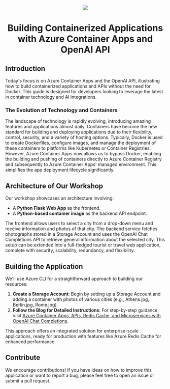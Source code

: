 <p align="center">
  <a href="https://skillicons.dev">
    <img src="https://skillicons.dev/icons?i=azure,py,flask,ai,html,css,redis,vscode" />
  </a>
</p>

<h1 align="center">Building Containerized Applications with Azure Container Apps and OpenAI API</h1>


## Introduction

Today's focus is on Azure Container Apps and the OpenAI API, illustrating how to build containerized applications and APIs without the need for Docker. This guide is designed for developers looking to leverage the latest in container technology and AI integrations.

### The Evolution of Technology and Containers

The landscape of technology is rapidly evolving, introducing amazing features and applications almost daily. Containers have become the new standard for building and deploying applications due to their flexibility, control, security, and a variety of hosting options. Typically, Docker is used to create Dockerfiles, configure images, and manage the deployment of these containers to platforms like Kubernetes or Container Registries. However, Azure Container Apps now allows us to bypass Docker, enabling the building and pushing of containers directly to Azure Container Registry and subsequently to Azure Container Apps' managed environment. This simplifies the app deployment lifecycle significantly.

## Architecture of Our Workshop

Our workshop showcases an architecture involving:

- A **Python Flask Web App** as the frontend.
- A **Python-based container image** as the backend API endpoint.

The frontend allows users to select a city from a drop-down menu and receive information and photos of that city. The backend service fetches photographs stored in a Storage Account and uses the OpenAI Chat Completions API to retrieve general information about the selected city. This setup can be extended into a full-fledged tourist or travel web application, complete with security, scalability, redundancy, and flexibility.

## Building the Application

We'll use Azure CLI for a straightforward approach to building our resources:

1. **Create a Storage Account**: Begin by setting up a Storage Account and adding a container with photos of various cities (e.g., Athens.jpg, Berlin.jpg, Rome.jpg).
2. **Follow the Blog for Detailed Instructions**: For step-by-step guidance, visit [Azure Container Apps, APIs, Redis Cache, and Microservices with OpenAI Chat Completions](https://www.cloudblogger.eu/2023/12/30/azure-container-apps-apis-redis-cache-and-microservices-with-openai-chat-completions/).

This approach offers an integrated solution for enterprise-scale applications, ready for production with features like Azure Redis Cache for enhanced performance.

## Contribute

We encourage contributions! If you have ideas on how to improve this application or want to report a bug, please feel free to open an issue or submit a pull request.
